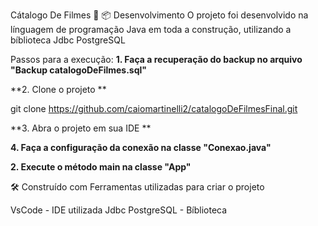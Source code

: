 Cátalogo De Filmes 🎥
📦 Desenvolvimento
O projeto foi desenvolvido na línguagem de programação Java em toda a construção, utilizando a bíblioteca Jdbc PostgreSQL

Passos para a execução:
**1. Faça a recuperação do backup no arquivo "Backup catalogoDeFilmes.sql"**

**2. Clone o projeto **

git clone https://github.com/caiomartinelli2/catalogoDeFilmesFinal.git

**3. Abra o projeto em sua IDE **

**4. Faça a configuração da conexão na classe "Conexao.java"**

**2. Execute o método main na classe "App"**

🛠️ Construído com
Ferramentas utilizadas para criar o projeto

VsCode - IDE utilizada
Jdbc PostgreSQL - Bíblioteca

